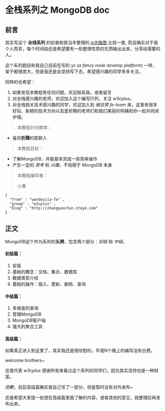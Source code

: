 # 全栈系列之 MongoDB doc

## 前言

其实写这个 **全栈系列** 的初衷和我当年整理的 [js大脑图](http://zhangyaochun.iteye.com/blog/1682605) 比较一致,
而且确实对于我个人而言，每个时间段还是希望要有一些整理性质的东西输出出来，分享给需要的人。

这个系列题目和我自己目前在写的 yc (*a fancy node develop platform*) 一样，架子都很庞大，但是我还是会坚持写下去，希望感兴趣的同学多多关注。

同样的也希望：

1. 如果发现本教程有任何问题，欢迎联系我，或者留言
1. 对全栈感兴趣的老师，欢迎加入这个编写行列，关注 *w3cplus*。
2. 对全栈相关技术感兴趣的同学，欢迎加入到 *豌豆荚 fe-team* 来，这里有很多好玩、新颖的技术方向以及爱折腾的老师们和我们美丽的阿姨和你一起共同进步哦。

> 本教程针对群体：

* 喜欢**折腾**的那群人

> 本教程目标：

* 了解MongoDB，并能基本完成一些简单操作
* 产生一定的 *思考* 和 *兴趣*，不局限于 MongoDB 本身

> 本教程编写者：

> 小春 

```shell
{ 
  "from" : "wandoujia-fe" ,
  "group" : "w3cplus" ,
  "blog" : "http://zhangyaochun.iteye.com" 
}
```

## 正文

MongoDB这个作为系列的**头牌**，包含两个部分：*初级* 和 *中级*。

#### 初级篇：

1. 安装
2. 基础的概念：文档、集合、数据库
3. 数据类型介绍
4. 基础的操作：插入、更新、删除、查询

#### 中级篇：

1. 多维度的查询
2. 管理MongoDB
3. MongoDB客户端
4. 强大的聚合工具

#### 高级篇：

如果真正进入到这里了，其实我还是很欣慰的，毕竟N个晚上的编写没有白费。

welcome brothers~

这里代表 *w3cplus* 感谢所有来看过这个系列的同学们，因为其实坚持也是一种财富。

*抱歉*，目前高级篇确实我自己写了一部分，但是暂时没有对外发布~

还是希望大家提一些想在高级篇里面了解的内容，或者其他的意见，我整理后再发布出来。

